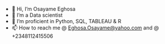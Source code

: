 - 👋 Hi, I’m Osayame Eghosa
- 👀 I’m a Data scientist
- 🌱 I’m proficient in Python, SQL, TABLEAU & R
- 📫 How to reach me @ Eghosa.Osayame@yahoo.com and @ +2348112415506

<!---
Austinteghs/Austinteghs is a ✨ special ✨ repository because its `README.md` (this file) appears on your GitHub profile.
You can click the Preview link to take a look at your changes.
--->
